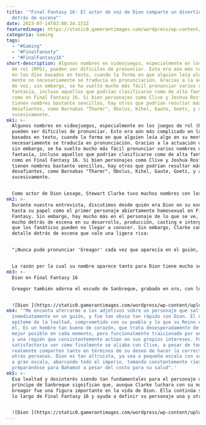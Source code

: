 ```yaml
---
title: '"Final Fantasy 16: El actor de voz de Dion comparte un divertido detalle
  detrás de escena"'
date: 2023-07-14T03:08:34.151Z
featuredimage: https://static0.gamerantimages.com/wordpress/wp-content/uploads/2023/07/ff16-final-fantasy-16-dion-sanbreque-gamerant.jpg?q=50&fit=contain&w=1140&h=&dpr=1.5
categoria: Gaming
tags:
  - "#Gaming"
  - "#FinalFanasty"
  - "#FinalFantasy16"
short-description: Algunos nombres en videojuegos, especialmente en los juegos
  de rol (RPG), pueden ser difíciles de pronunciar. Esto era aún más complicado
  en los días basados en texto, cuando la forma en que alguien leía algo en su
  mente no necesariamente se traducía en pronunciación. Gracias a la actuación
  de voz, sin embargo, se ha vuelto mucho más fácil pronunciar varios nombres de
  fantasía, incluso aquellos que podrían clasificarse como de alta fantasía,
  como en Final Fantasy 16. Si bien personajes como Clive y Joshua Rosfield
  tienen nombres bastante sencillos, hay otros que podrían resultar más
  desafiantes, como Barnabas "Tharmr", Obolus, Kihel, Gaute, Goetz, y así
  sucesivamente.
mk1: >-
  Algunos nombres en videojuegos, especialmente en los juegos de rol (RPG),
  pueden ser difíciles de pronunciar. Esto era aún más complicado en los días
  basados en texto, cuando la forma en que alguien leía algo en su mente no
  necesariamente se traducía en pronunciación. Gracias a la actuación de voz,
  sin embargo, se ha vuelto mucho más fácil pronunciar varios nombres de
  fantasía, incluso aquellos que podrían clasificarse como de alta fantasía,
  como en Final Fantasy 16. Si bien personajes como Clive y Joshua Rosfield
  tienen nombres bastante sencillos, hay otros que podrían resultar más
  desafiantes, como Barnabas "Tharmr", Obolus, Kihel, Gaute, Goetz, y así
  sucesivamente.


  Como actor de Dion Lesage, Stewart Clarke tuvo muchos nombres con los que lidiar. Como un personaje importante y príncipe esencial de la fantasía, Dion afecta la vida de muchos otros personajes, como la Chica de la Medicina y Terence. Sin embargo, el nombre de Final Fantasy 16 que más problemas le causó a Clarke fue uno particularmente importante debido a su papel como el Príncipe de Sanbreque, del cual habló en una entrevista reciente con Game Rant.
mk2: >-
  Durante nuestra entrevista, discutimos desde quién era Dion en su esencia
  hasta su papel como el primer personaje abiertamente homosexual en Final
  Fantasy. Sin embargo, hay mucho más en el personaje de lo que se ve, y hay
  mucho detrás de escena en su desarrollo, producción, casting e interpretación
  que los fanáticos pueden no llegar a conocer. Sin embargo, Clarke compartió un
  detalle detrás de escena que vale una ligera risa:


  "¡Nunca pude pronunciar 'Greagor' cada vez que aparecía en el guión, y Dion lo dice tanto! ¡Gracias al archivo de pronunciación que el equipo mantenía de todo lo relacionado con Valisthean! Incluso ahora, no estoy seguro... ¿es 'Greegor'? ¿'Graygor'? ¿'Groogor'?"


  La razón por la cual su nombre aparece tanto para Dion tiene mucho sentido: Greagor es la Diosa de Sanbreque. Los seguidores de la Iglesia Greagoriana veneran a los dragones porque los consideran sus siervos divinos, lo cual explica parcialmente por qué se refieren a los Cristales Madre de Valisthea como "\[X] del Dragón".
mk3: >-
  Dion en Final Fantasy 16

  Greagor también adorna el escudo de Sanbreque, grabado en oro, con los brazos extendidos. Ella se sienta en el emblema, mirando hacia abajo a un par de dragones. Oriflamme, la capital de Sanbreque donde la fe greagoriana es la religión oficial, cuenta con múltiples estatuas en su honor. Y con los dragones como sus siervos divinos, el Eikon de Sanbreque, Bahamut, lleva una connotación sagrada para su Dominante, Dion. Todo esto significa que, naturalmente, Dion tiene que mencionar su nombre. Mucho. Especialmente dada la profunda devoción de Dion a su nación y su pueblo.


  ![Dion ](https://static0.gamerantimages.com/wordpress/wp-content/uploads/2023/07/dion-in-final-fantasy-16.jpg?q=50&fit=crop&w=1500&dpr=1.5 "Dion ")
mk4: '"Me encanta aferrarme a los adjetivos sobre un personaje que saltan
  inmediatamente en un guión, y fue tan obvio tan rápido con Dion. Él es el
  epítome de la lealtad, comprometido con su pueblo y lo que su Reino espera de
  él. Es un hombre tan bueno de corazón, que trata desesperadamente de hacer lo
  mejor posible en cada momento, pero funcionalmente traicionado por un sistema
  y una región que consistentemente actúan en sus propios intereses. Fue tan
  satisfactorio ver cómo finalmente se aliaba con Clive, a pesar de todo, ya que
  realmente comparten tanto en términos de su deseo de hacer lo correcto por
  otras personas. Dion es tan altruista, ya sea a pequeña escala con su amante o
  a gran escala, abarcando todo el imperio, tomando constantemente riesgos,
  preparándose para Bahamut a pesar del costo para su salud".'
mk5: >-
  Esa lealtad y desinterés siendo tan fundamentales para el personaje del
  príncipe de Sanbreque significan que, aunque Clarke luchara con su nombre,
  Greagor fue una figura importante en la vida de Dion. Ella continúa siéndolo a
  lo largo de Final Fantasy 16 y ayuda a definir su personaje una y otra vez.


  ![Dion ](https://static0.gamerantimages.com/wordpress/wp-content/uploads/2023/07/ff16-final-fantasy-16-dion-sanbreque-gamerant.jpg?q=50&fit=contain&w=1140&h=&dpr=1.5 "Dion ")
---
```

